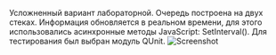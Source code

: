 Усложненный вариант лабораторной.
Очередь построена на двух стеках. Информация обновляется в реальном времени, для этого использовались асинхронные методы JavaScript: SetInterval().
Для тестирования был выбран модуль QUnit.
![Screenshot](https://pp.userapi.com/c638722/v638722906/3f429/un_2vXCF20M.jpg)
